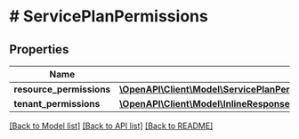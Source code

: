 # # ServicePlanPermissions

## Properties

Name | Type | Description | Notes
------------ | ------------- | ------------- | -------------
**resource_permissions** | [**\OpenAPI\Client\Model\ServicePlanPermissionsResourcePermissions**](ServicePlanPermissionsResourcePermissions.md) |  | [optional]
**tenant_permissions** | [**\OpenAPI\Client\Model\InlineResponse20095NetworkRouterPermissionsTenantPermissions**](InlineResponse20095NetworkRouterPermissionsTenantPermissions.md) |  | [optional]

[[Back to Model list]](../../README.md#models) [[Back to API list]](../../README.md#endpoints) [[Back to README]](../../README.md)
